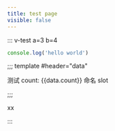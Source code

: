 ```yaml
---
title: test page
visible: false
---
```


::: v-test a=3 b=4

```js
console.log('hello world')
```

;;; template #header="data"

测试 count: {{data.count}} 命名 slot

;;;

xx

:::
